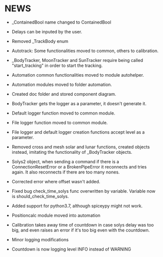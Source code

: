 # NEWS

- _ContainedBool name changed to ContainedBool
- Delays can be inputed by the user.

- Removed _TrackBody enum
- Autotrack: Some functionalities moved to common, others to calibration.

- _BodyTracker, MoonTracker and SunTracker require being called "start_tracking" in order
to start the tracking.

- Automation common functionalities moved to module autohelper.
- Automation modules moved to folder automation.
- Created doc folder and stored component diagram.

- BodyTracker gets the logger as a parameter, it doesn't generate it.
- Default logger function moved to common module.
- File logger function moved to common module.

- File logger and default logger creation functions accept level as a parameter.
- Removed cross and mesh solar and lunar functions, created objects instead, imitating
the functionality of _BodyTracker objects.

- Solys2 object, when sending a command if there is a ConnectionResetError or a BrokenPipeError
it reconnects and tries again. It also reconnects if there are too many nones.

- Corrected error where offset wasn't added.

- Fixed bug check_time_solys func overwritten by variable. Variable now is
should_check_time_solys.

- Added support for python3.7, although spiceypy might not work.

- Positioncalc module moved into automation

- Calibration takes away time of countdown in case solys delay was too big, and even raises an
error if it's too big even with the countdown.

- Minor logging modifications
- Countdown is now logging level INFO instead of WARNING
